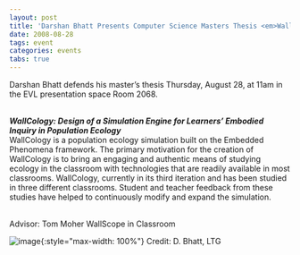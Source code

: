 ```yaml
---
layout: post
title: 'Darshan Bhatt Presents Computer Science Masters Thesis <em>WallCology</em>'
date: 2008-08-28
tags: event
categories: events
tabs: true
---
```


Darshan Bhatt defends his master&rsquo;s thesis Thursday, August 28, at 11am in the EVL presentation space Room 2068.<br><br>

<strong><em>WallCology: Design of a Simulation Engine for Learners&rsquo; Embodied Inquiry in Population Ecology</em></strong><br>
WallCology is a population ecology simulation built on the Embedded Phenomena framework. The primary motivation for the creation of WallCology is to bring an engaging and authentic means of studying ecology in the classroom with technologies that are readily available in most classrooms. WallCology, currently in its third iteration and has been studied in three different classrooms. Student and teacher feedback from these studies have helped to continuously modify and expand the simulation.<br><br>

Advisor: Tom Moher
WallScope in Classroom

![image](https://www.evl.uic.edu/output/originals/wallscope.png-srcw.jpg){:style="max-width: 100%"}
Credit: D. Bhatt, LTG

